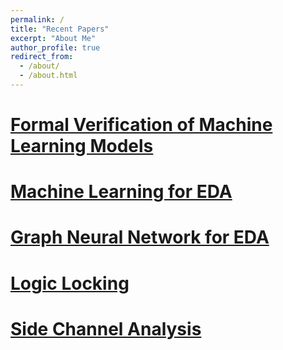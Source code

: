 ```yaml
---
permalink: /
title: "Recent Papers"
excerpt: "About Me"
author_profile: true
redirect_from: 
  - /about/
  - /about.html
---
```


[Formal Verification of Machine Learning Models](https://bhabeshmali.github.io/fpv/)
======


[Machine Learning for EDA](https://bhabeshmali.github.io/mlForEDA/)
======

[Graph Neural Network for EDA](https://bhabeshmali.github.io/gnnForEDA/)
======


[Logic Locking](https://bhabeshmali.github.io/ll/)
======

[Side Channel Analysis](https://bhabeshmali.github.io/sca/)
======

<!-- Site-wide configuration
------

Create content & metadata
------

How to edit your site's GitHub repository
------ -->

<!-- Example: editing a markdown file for a talk
![Editing a markdown file for a talk](/images/editing-talk.png)

For more info
------ -->

